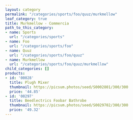 ```yaml
---
layout: category
permalink: "/categories/sports/foo/quuz/murkmellow"
leaf_category: true
title: Murkmellow - Commercia
path_to_this_category:
- name: Sports
  url: "/categories/sports"
- name: Foo
  url: "/categories/sports/foo"
- name: Quuz
  url: "/categories/sports/foo/quuz"
- name: Murkmellow
  url: "/categories/sports/foo/quuz/murkmellow"
child_categories: []
products:
- id: '00028'
  title: Plugh Mixer
  thumbnail: https://picsum.photos/seed/S0002801/300/300
  price: '44.85'
- id: '00297'
  title: Beedlectrics Foobar Bathrobe
  thumbnail: https://picsum.photos/seed/S0029702/300/300
  price: '49.32'
---
```

